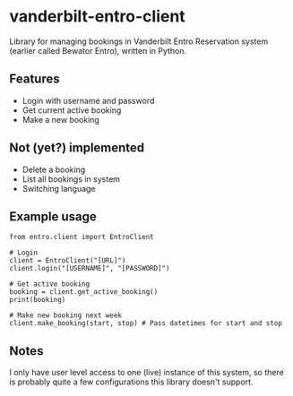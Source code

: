# vanderbilt-entro-client

Library for managing bookings in Vanderbilt Entro Reservation system (earlier called Bewator Entro), written in Python.

## Features

* Login with username and password
* Get current active booking
* Make a new booking

## Not (yet?) implemented

* Delete a booking
* List all bookings in system
* Switching language

## Example usage

```
from entro.client import EntroClient

# Login
client = EntroClient("[URL]")
client.login("[USERNAME]", "[PASSWORD]")

# Get active booking
booking = client.get_active_booking()
print(booking)

# Make new booking next week
client.make_booking(start, stop) # Pass datetimes for start and stop
```

## Notes
I only have user level access to one (live) instance of this system, so there is probably quite a few configurations this library doesn't support.
